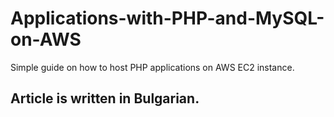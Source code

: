 # Applications-with-PHP-and-MySQL-on-AWS
Simple guide on how to host PHP applications on AWS EC2 instance.

## Article is written in Bulgarian. 
